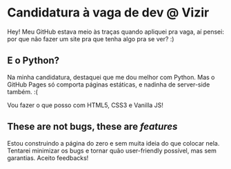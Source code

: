 # Candidatura à vaga de dev @ Vizir

Hey! Meu GitHub estava meio às traças quando apliquei pra vaga, aí pensei: por que não fazer um site pra que tenha algo pra se ver? :)

## E o Python?

Na minha candidatura, destaquei que me dou melhor com Python. Mas o GitHub Pages só comporta páginas estáticas, e nadinha de server-side também. :(

Vou fazer o que posso com HTML5, CSS3 e Vanilla JS!

## These are not bugs, these are _features_

Estou construindo a página do zero e sem muita ideia do que colocar nela. Tentarei minimizar os bugs e tornar quão user-friendly possível, mas sem garantias. Aceito feedbacks!
